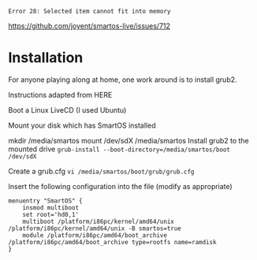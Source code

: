 `Error 28: Selected item cannot fit into memory`

https://github.com/joyent/smartos-live/issues/712

# Installation
For anyone playing along at home, one work around is to install grub2.

Instructions adapted from HERE

Boot a Linux LiveCD (I used Ubuntu)

Mount your disk which has SmartOS installed

mkdir /media/smartos
mount /dev/sdX /media/smartos
Install grub2 to the mounted drive
`grub-install --boot-directory=/media/smartos/boot /dev/sdX`

Create a grub.cfg
`vi /media/smartos/boot/grub/grub.cfg`

Insert the following configuration into the file (modify as appropriate)
```
menuentry "SmartOS" {
    insmod multiboot
    set root='hd0,1'
    multiboot /platform/i86pc/kernel/amd64/unix /platform/i86pc/kernel/amd64/unix -B smartos=true
    module /platform/i86pc/amd64/boot_archive /platform/i86pc/amd64/boot_archive type=rootfs name=ramdisk
}
```
